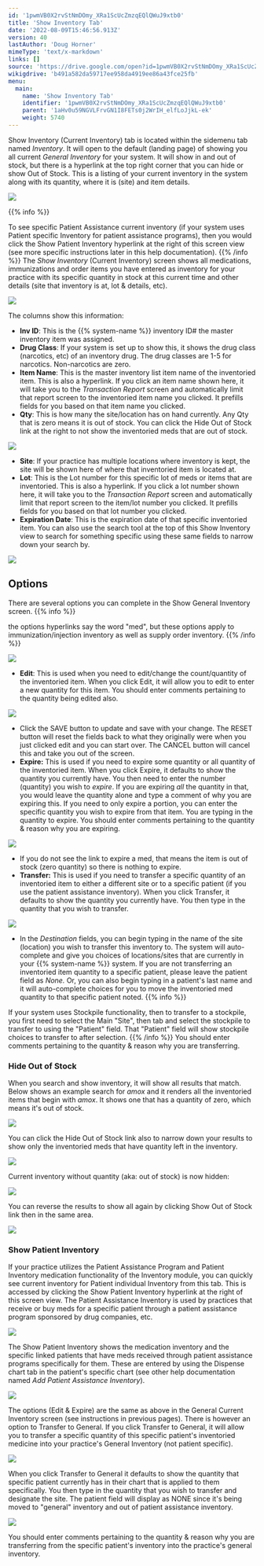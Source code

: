 ```yaml
---
id: '1pwmVB0X2rvStNmDOmy_XRa1ScUcZmzqEQlQWuJ9xtb0'
title: 'Show Inventory Tab'
date: '2022-08-09T15:46:56.913Z'
version: 40
lastAuthor: 'Doug Horner'
mimeType: 'text/x-markdown'
links: []
source: 'https://drive.google.com/open?id=1pwmVB0X2rvStNmDOmy_XRa1ScUcZmzqEQlQWuJ9xtb0'
wikigdrive: 'b491a582da59717ee958da4919ee86a43fce25fb'
menu:
  main:
    name: 'Show Inventory Tab'
    identifier: '1pwmVB0X2rvStNmDOmy_XRa1ScUcZmzqEQlQWuJ9xtb0'
    parent: '1aHv0u59NGVLFrvGN1I8FETs0j2WrIH_elfLoJjkL-ek'
    weight: 5740
---
```

Show Inventory (Current Inventory) tab is located within the sidemenu tab named *Inventory*. It will open to the default (landing page) of showing you all current *General Inventory* for your system. It will show in and out of stock, but there is a hyperlink at the top right corner that you can hide or show Out of Stock. This is a listing of your current inventory in the system along with its quantity, where it is (site) and item details.
  
![](../show-inventory-tab.assets/4c8b1e51f8cc8eaecc0234468600196e.png)  

{{% info %}}

To see specific Patient Assistance current inventory (if your system uses Patient specific Inventory for patient assistance programs), then you would click the Show Patient Inventory hyperlink at the right of this screen view (see more specific instructions later in this help documentation).
{{% /info %}}
The *Show Inventory* (Current Inventory) screen shows all medications, immunizations and order items you have entered as inventory for your practice with its specific quantity in stock at this current time and other details (site that inventory is at, lot & details, etc).
  
![](../show-inventory-tab.assets/4fc5fb1a4ce46240c560abad4b4c0051.png)  

The columns show this information:
* <strong>Inv ID</strong>: This is the {{% system-name %}} inventory ID# the master inventory item was assigned.
* <strong>Drug Class</strong>: If your system is set up to show this, it shows the drug class (narcotics, etc) of an inventory drug. The drug classes are 1-5 for narcotics. Non-narcotics are zero.
* <strong>Item Name</strong>: This is the master inventory list item name of the inventoried item. This is also a hyperlink. If you click an item name shown here, it will take you to the <em>Transaction Report</em> screen and automatically limit that report screen to the inventoried item name you clicked. It prefills fields for you based on that item name you clicked.
* <strong>Qty</strong>: This is how many the site/location has on hand currently. Any Qty that is zero means it is out of stock. You can click the Hide Out of Stock link at the right to not show the inventoried meds that are out of stock.
  
![](../show-inventory-tab.assets/884ad7923d0e0ca9cfb1ddc8347a483c.png)  

* <strong>Site</strong>: If your practice has multiple locations where inventory is kept, the site will be shown here of where that inventoried item is located at.
* <strong>Lot</strong>: This is the Lot number for this specific lot of meds or items that are inventoried. This is also a hyperlink. If you click a lot number shown here, it will take you to the <em>Transaction Report</em> screen and automatically limit that report screen to the item/lot number you clicked. It prefills fields for you based on that lot number you clicked.
* <strong>Expiration Date</strong>: This is the expiration date of that specific inventoried item.
You can also use the search tool at the top of this Show Inventory view to search for something specific using these same fields to narrow down your search by.
  
![](../show-inventory-tab.assets/4d726f5c6406c88c4f3dae29d879b502.png)  

  
## Options  

There are several options you can complete in the Show General Inventory screen.
{{% info %}}

the options hyperlinks say the word "med", but these options apply to immunization/injection inventory as well as supply order inventory.
{{% /info %}}
  
![](../show-inventory-tab.assets/8cd9c678e4b9f07bef40da385cfefb78.png)  

* <strong>Edit</strong>: This is used when you need to edit/change the count/quantity of the inventoried item. When you click Edit, it will allow you to edit to enter a new quantity for this item. You should enter comments pertaining to the quantity being edited also.
  
![](../show-inventory-tab.assets/9f09c1cd14dc82669dd93e3334702d4a.png)  

* Click the SAVE button to update and save with your change. The RESET button will reset the fields back to what they originally were when you just clicked edit and you can start over. The CANCEL button will cancel this and take you out of the screen.
* <strong>Expire:</strong> This is used if you need to expire some quantity or all quantity of the inventoried item. When you click Expire, it defaults to show the quantity you currently have. You then need to enter the number (quantity) you wish to <em>expire</em>. If you are expiring <em>all</em> the quantity in that, you would leave the quantity alone and type a comment of why you are expiring this. If you need to only expire a portion, you can enter the specific quantity you wish to expire from that item. You are typing in the quantity to expire. You should enter comments pertaining to the quantity & reason why you are expiring.
  
![](../show-inventory-tab.assets/5f8e60537da136a0be7346a227abc4a8.png)  

* If you do not see the link to expire a med, that means the item is out of stock (zero quantity) so there is nothing to expire.
* <strong>Transfer:</strong> This is used if you need to transfer a specific quantity of an inventoried item to either a different site or to a specific patient (if you use the patient assistance inventory). When you click Transfer, it defaults to show the quantity you currently have. You then type in the quantity that you wish to transfer.
  
![](../show-inventory-tab.assets/f8fbf94437ab0ac77d5333bfa7f84973.png)  

* In the <em>Destination</em> fields, you can begin typing in the name of the site (location) you wish to transfer this inventory to. The system will auto-complete and give you choices of locations/sites that are currently in your {{% system-name %}} system. If you are not transferring an inventoried item quantity to a specific patient, please leave the patient field as <em>None.</em> Or, you can also begin typing in a patient's last name and it will auto-complete choices for you to move the inventoried med quantity to that specific patient noted.
{{% info %}}

If your system uses Stockpile functionality, then to transfer to a stockpile, you first need to select the Main "Site", then tab and select the stockpile to transfer to using the "Patient" field. That "Patient" field will show stockpile choices to transfer to after selection.
{{% /info %}}
You should enter comments pertaining to the quantity & reason why you are transferring.
  
### Hide Out of Stock  

When you search and show inventory, it will show all results that match. Below shows an example search for *amox* and it renders all the inventoried items that begin with *amox*. It shows one that has a quantity of zero, which means it's out of stock.
  
![](../show-inventory-tab.assets/0b6fa673c7612e8c7014aabbf537acbf.png)  

You can click the Hide Out of Stock link also to narrow down your results to show only the inventoried meds that have quantity left in the inventory.
  
![](../show-inventory-tab.assets/758fab6f7bf3a5c400ed697609273ca6.png)  

Current inventory without quantity (aka: out of stock) is now hidden:
  
![](../show-inventory-tab.assets/e4aee0727b4acc8ac20ac0b27d044db4.png)  

You can reverse the results to show all again by clicking Show Out of Stock link then in the same area.
  
![](../show-inventory-tab.assets/63edd90b8a79587ceacf9cadaa649d8e.png)  

  
### Show Patient Inventory  

If your practice utilizes the Patient Assistance Program and Patient Inventory medication functionality of the Inventory module, you can quickly see current inventory for Patient individual Inventory from this tab. This is accessed by clicking the Show Patient Inventory hyperlink at the right of this screen view. The Patient Assistance Inventory is used by practices that receive or buy meds for a specific patient through a patient assistance program sponsored by drug companies, etc.
  
![](../show-inventory-tab.assets/9513a3e9aeb0e770fb6baf210631a669.png)  

The Show Patient Inventory shows the medication inventory and the specific linked patients that have meds received through patient assistance programs specifically for them. These are entered by using the Dispense chart tab in the patient's specific chart (see other help documentation named *Add Patient Assistance Inventory*).
  
![](../show-inventory-tab.assets/4e4dc61c75547bdb3541708e31f0ff52.png)  

The options (Edit & Expire) are the same as above in the General Current Inventory screen (see instructions in previous pages).
There is however an option to Transfer to General. If you click Transfer to General, it will allow you to transfer a specific quantity of this specific patient's inventoried medicine into your practice's General Inventory (not patient specific).
  
![](../show-inventory-tab.assets/8d32d58a0faf5ac2d1ad3f79941b767c.png)  

When you click Transfer to General it defaults to show the quantity that specific patient currently has in their chart that is applied to them specifically. You then type in the quantity that you wish to transfer and designate the site. The patient field will display as NONE since it's being moved to "general" inventory and out of patient assistance inventory.
  
![](../show-inventory-tab.assets/49bc7c3f3abd917195f4b4ea005602bc.png)  

You should enter comments pertaining to the quantity & reason why you are transferring from the specific patient's inventory into the practice's general inventory.
